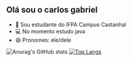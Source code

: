 ##  Olá sou o carlos gabriel

- 📕 Sou estudante do IFPA Campus Castanhal 
- 💻 No momento estudo java
- 😄 Pronomes: ele/dele


![Anurag's GitHub stats](https://github-readme-stats.vercel.app/api?username=carlosrodrigues23&show_icons=true&theme=tokyonight)
[![Top Langs](https://github-readme-stats.vercel.app/api/top-langs/?username=carlosrodrigues23)](https://github.com/anuraghazra/github-readme-stats)
